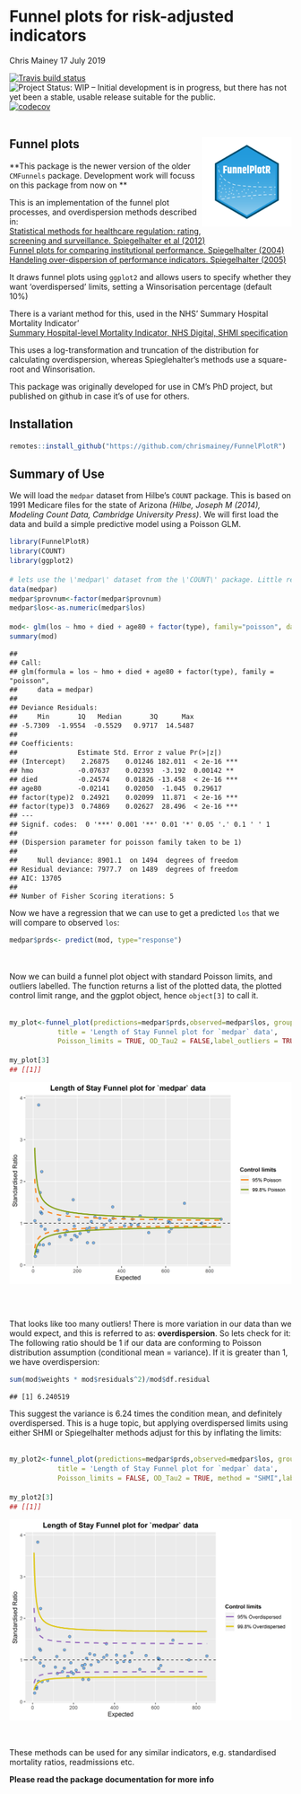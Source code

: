 Funnel plots for risk-adjusted indicators
================
Chris Mainey
17 July 2019

<!-- badges: start -->

[![Travis build
status](https://travis-ci.org/chrismainey/FunnelPlotR.svg?branch=master)](https://travis-ci.org/chrismainey/FunnelPlotR)
![Project Status: WIP – Initial development is in progress, but there
has not yet been a stable, usable release suitable for the
public.](https://www.repostatus.org/badges/latest/wip.svg)
[![codecov](https://codecov.io/gh/chrismainey/FunnelPlotR/branch/master/graph/badge.svg)](https://codecov.io/gh/chrismainey/FunnelPlotR)
<br><br>
<!-- badges: end -->

## Funnel plots <img src="man/figures/logo.png" width="160px" align="right" />

**This package is the newer version of the older `CMFunnels` package.
Development work will focuss on this package from now on **

This is an implementation of the funnel plot processes, and
overdispersion methods described in:<br> [Statistical methods for
healthcare regulation: rating, screening and surveillance. Spiegelhalter
et al
(2012)](https://rss.onlinelibrary.wiley.com/doi/full/10.1111/j.1467-985X.2011.01010.x)<br>
[Funnel plots for comparing institutional performance. Spiegelhalter
(2004)](https://onlinelibrary.wiley.com/doi/10.1002/sim.1970)<br>
[Handeling over-dispersion of performance indicators. Spiegelhalter
(2005)](https://qualitysafety.bmj.com/content/14/5/347)<br>

It draws funnel plots using `ggplot2` and allows users to specify
whether they want ‘overdispersed’ limits, setting a Winsorisation
percentage (default 10%)

There is a variant method for this, used in the NHS’ Summary Hospital
Mortality Indicator’<br> [Summary Hospital-level Mortality Indicator,
NHS Digital, SHMI
specification](https://digital.nhs.uk/data-and-information/publications/ci-hub/summary-hospital-level-mortality-indicator-shmi)
<br>

This uses a log-transformation and truncation of the distribution for
calculating overdispersion, whereas Spieglehalter’s methods use a
square-root and Winsorisation.

This package was originally developed for use in CM’s PhD project, but
published on github in case it’s of use for others.

## Installation

``` r
remotes::install_github("https://github.com/chrismainey/FunnelPlotR")
```

## Summary of Use

We will load the `medpar` dataset from Hilbe’s `COUNT` package. This is
based on 1991 Medicare files for the state of Arizona *(Hilbe, Joseph M
(2014), Modeling Count Data, Cambridge University Press)*. We will first
load the data and build a simple predictive model using a Poisson GLM.

``` r
library(FunnelPlotR)
library(COUNT)
library(ggplot2)

# lets use the \'medpar\' dataset from the \'COUNT\' package. Little reformatting needed
data(medpar)
medpar$provnum<-factor(medpar$provnum)
medpar$los<-as.numeric(medpar$los)

mod<- glm(los ~ hmo + died + age80 + factor(type), family="poisson", data=medpar)
summary(mod)
```

    ## 
    ## Call:
    ## glm(formula = los ~ hmo + died + age80 + factor(type), family = "poisson", 
    ##     data = medpar)
    ## 
    ## Deviance Residuals: 
    ##     Min       1Q   Median       3Q      Max  
    ## -5.7309  -1.9554  -0.5529   0.9717  14.5487  
    ## 
    ## Coefficients:
    ##               Estimate Std. Error z value Pr(>|z|)    
    ## (Intercept)    2.26875    0.01246 182.011  < 2e-16 ***
    ## hmo           -0.07637    0.02393  -3.192  0.00142 ** 
    ## died          -0.24574    0.01826 -13.458  < 2e-16 ***
    ## age80         -0.02141    0.02050  -1.045  0.29617    
    ## factor(type)2  0.24921    0.02099  11.871  < 2e-16 ***
    ## factor(type)3  0.74869    0.02627  28.496  < 2e-16 ***
    ## ---
    ## Signif. codes:  0 '***' 0.001 '**' 0.01 '*' 0.05 '.' 0.1 ' ' 1
    ## 
    ## (Dispersion parameter for poisson family taken to be 1)
    ## 
    ##     Null deviance: 8901.1  on 1494  degrees of freedom
    ## Residual deviance: 7977.7  on 1489  degrees of freedom
    ## AIC: 13705
    ## 
    ## Number of Fisher Scoring iterations: 5

Now we have a regression that we can use to get a predicted `los` that
we will compare to observed `los`:

``` r
medpar$prds<- predict(mod, type="response")
```

<br><br> Now we can build a funnel plot object with standard Poisson
limits, and outliers labelled. The function returns a list of the
plotted data, the plotted control limit range, and the ggplot object,
hence `object[3]` to call it.

``` r

my_plot<-funnel_plot(predictions=medpar$prds,observed=medpar$los, group = medpar$provnum, 
            title = 'Length of Stay Funnel plot for `medpar` data', 
            Poisson_limits = TRUE, OD_Tau2 = FALSE,label_outliers = TRUE)

my_plot[3]
## [[1]]
```

<img src="README_files/figure-gfm/funnel1-1.png" width="672" style="display: block; margin: auto;" />

<br><br>

That looks like too many outliers\! There is more variation in our data
than we would expect, and this is referred to as: **overdispersion**. So
lets check for it: <br> The following ratio should be 1 if our data are
conforming to Poisson distribution assumption (conditional mean =
variance). If it is greater than 1, we have overdispersion:

``` r
sum(mod$weights * mod$residuals^2)/mod$df.residual
```

    ## [1] 6.240519

This suggest the variance is 6.24 times the condition mean, and
definitely overdispersed. This is a huge topic, but applying
overdispersed limits using either SHMI or Spiegelhalter methods adjust
for this by inflating the limits:

``` r

my_plot2<-funnel_plot(predictions=medpar$prds,observed=medpar$los, group = medpar$provnum, 
            title = 'Length of Stay Funnel plot for `medpar` data', 
            Poisson_limits = FALSE, OD_Tau2 = TRUE, method = "SHMI",label_outliers = TRUE)

my_plot2[3]
## [[1]]
```

<img src="README_files/figure-gfm/funnel2-1.png" width="672" style="display: block; margin: auto;" />

<br><br> These methods can be used for any similar indicators,
e.g. standardised mortality ratios, readmissions etc.

**Please read the package documentation for more info**
